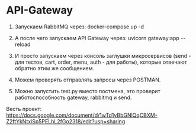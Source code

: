 # API-Gateway

1) Запускаем RabbitMQ через: docker-compose up -d

2) А после чего запускаем API Gateway через: uvicorn gateway:app --reload

3) И просто запускаем через консоль заглушки микросервисов (send - для тестов, cart, order, menu, auth - для работы), которые отвечают обратно этим же сообщением.

4) Можем проверять отправлять запросы через POSTMAN.

5) Можно запустить test.py вместо постмена, это проверит работоспособность gateway, rabbitmq и send.

Весть проект:
https://docs.google.com/document/d/1wTd1yBbGNlQqCBXM-Z2ftYkNtxiSp5PELhL2fGo2318/edit?usp=sharing
